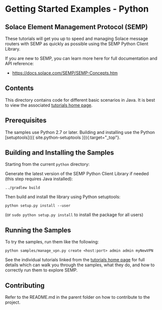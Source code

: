 # Getting Started Examples - Python

## Solace Element Management Protocol (SEMP)

These tutorials will get you up to speed and managing Solace message routers with SEMP as quickly as possible using the SEMP Python Client Library. 

If you are new to SEMP, you can learn more here for full documentation and API reference:

* https://docs.solace.com/SEMP/SEMP-Concepts.htm

## Contents

This directory contains code for different basic scenarios in Java. It is best to view the associated [tutorials home page](http://dev.solace.com/get-started/semp-tutorials/).

## Prerequisites

The samples use Python 2.7 or later. Building and installing use the Python [setuptools]({{ site.python-setuptools }}){:target="_top"}.

## Building and Installing the Samples

Starting from the current `python` directory:    

Generate the latest version of the SEMP Python Client Library if needed (this step requires Java installed):

```
../gradlew build
```

Then build and install the library using Python setuptools:

```
python setup.py install --user
```
(or `sudo python setup.py install` to install the package for all users)

## Running the Samples

To try the samples, run them like the following:

```
python samples/manage_vpn.py create <host:port> admin admin myNewVPN
```

See the individual tutorials linked from the [tutorials home page](http://dev.solace.com/get-started/semp-tutorials/) for full details which can walk you through the samples, what they do, and how to correctly run them to explore SEMP.

## Contributing

Refer to the README.md in the parent folder on how to contribute to the project.
